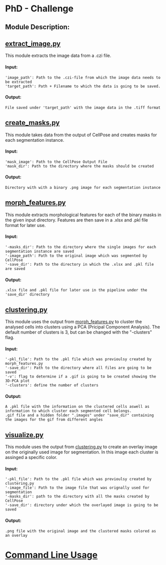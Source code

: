 # PhD - Challenge

## Module Description:

## [extract_image.py](https://github.com/SimonBon/Wien_Project/blob/master/extract_image.py)

This module extracts the image data from a .czi file.

#### Input: 
    'image_path': Path to the .czi-file from which the image data needs to be extracted
    'target_path': Path + Filename to which the data is going to be saved.

#### Output: 
    File saved under 'target_path' with the image data in the .tiff format


## [create_masks.py](https://github.com/SimonBon/Wien_Project/blob/master/create_masks.py)

This module takes data from the output of CellPose and creates masks for each segmentation instance.

#### Input: 
    'mask_image': Path to the CellPose Output File
    'mask_dir': Path to the directory where the masks should be created

#### Output: 
    Directory with with a binary .png image for each segmentation instance


## [morph_features.py](https://github.com/SimonBon/Wien_Project/blob/master/morph_features.py)

This module extracts morphological features for each of the binary masks in the given input directory. Features are then save in a .xlsx and .pkl file format for later use.

#### Input: 
    '-masks_dir': Path to the directory where the single images for each segmentation instance are saved
    '-image_path': Path to the original image which was segmented by CellPose
    '-save_dir': Path to the directory in which the .xlsx and .pkl file are saved

#### Output: 
    .xlsx file and .pkl file for later use in the pipeline under the 'save_dir' directory

## [clustering.py](https://github.com/SimonBon/Wien_Project/blob/master/clustering.py)

This module uses the output from [morph_features.py](https://github.com/SimonBon/Wien_Project/blob/master/morph_features.py) to cluster the analysed cells into clusters using a PCA (Pricipal Component Analysis). The default number of clusters is 3, but can be changed with the "-clusters" flag. 


#### Input: 

    '-pkl_file': Path to the .pkl file which was previoulsy created by morph_features.py
    '-save_dir': Path to the directory where all files are going to be saved
    '-v': flag to determine if a .gif is going to be created showing the 3D-PCA plot
    '-clusters': define the number of clusters

#### Output: 
    A .pkl file with the information on the clustered cells aswell as information to which cluster each segmented cell belongs.
    .gif file and a hidden folder ".images" under "save_dir" containing the images for the gif from different angles


## [visualize.py](https://github.com/SimonBon/Wien_Project/blob/master/visualize.py)

This module uses the output from [clustering.py](https://github.com/SimonBon/Wien_Project/blob/master/clustering.py) to create an overlay image on the originally used image for segmentation. In this image each cluster is assinged a specific color. 


#### Input: 

    '-pkl_file': Path to the .pkl file which was previoulsy created by clustering.py
    '-image_file': Path to the image file that was orignally used for segmentation
    '-masks_dir': path to the directory with all the masks created by CellPose
    '-save_dir': directory under which the overlayed image is going to be saved

#### Output: 

    .png file with the original image and the clustered masks colored as an overlay

# [Command Line Usage](https://github.com/SimonBon/Wien_Project/blob/master/analyse_patch.sh)


